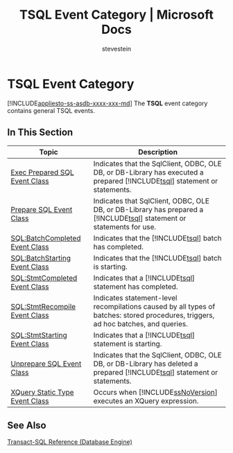 ﻿---
title: "TSQL Event Category | Microsoft Docs"
ms.custom: ""
ms.date: "03/14/2017"
ms.prod: sql
ms.reviewer: ""
ms.suite: "sql"
ms.technology: supportability
ms.tgt_pltfrm: ""
ms.topic: conceptual
helpviewer_keywords: 
  - "SQL Server event classes, TSQL event category"
  - "TSQL event category [SQL Server]"
  - "event classes [SQL Server], TSQL event category"
ms.assetid: 215f8747-64b5-4bf3-9845-d476b10cda3a
caps.latest.revision: 28
author: "stevestein"
ms.author: "sstein"
manager: craigg
monikerRange: "= azuresqldb-current || >= sql-server-2016 || = sqlallproducts-allversions"
---
# TSQL Event Category
[!INCLUDE[appliesto-ss-asdb-xxxx-xxx-md](../../includes/appliesto-ss-asdb-xxxx-xxx-md.md)]
  The **TSQL** event category contains general TSQL events.  
  
## In This Section  
  
|Topic|Description|  
|-----------|-----------------|  
|[Exec Prepared SQL Event Class](../../relational-databases/event-classes/exec-prepared-sql-event-class.md)|Indicates that the SqlClient, ODBC, OLE DB, or DB-Library has executed a prepared [!INCLUDE[tsql](../../includes/tsql-md.md)] statement or statements.|  
|[Prepare SQL Event Class](../../relational-databases/event-classes/prepare-sql-event-class.md)|Indicates that SqlClient, ODBC, OLE DB, or DB-Library has prepared a [!INCLUDE[tsql](../../includes/tsql-md.md)] statement or statements for use.|  
|[SQL:BatchCompleted Event Class](../../relational-databases/event-classes/sql-batchcompleted-event-class.md)|Indicates that the [!INCLUDE[tsql](../../includes/tsql-md.md)] batch has completed.|  
|[SQL:BatchStarting Event Class](../../relational-databases/event-classes/sql-batchstarting-event-class.md)|Indicates that the [!INCLUDE[tsql](../../includes/tsql-md.md)] batch is starting.|  
|[SQL:StmtCompleted Event Class](../../relational-databases/event-classes/sql-stmtcompleted-event-class.md)|Indicates that a [!INCLUDE[tsql](../../includes/tsql-md.md)] statement has completed.|  
|[SQL:StmtRecompile Event Class](../../relational-databases/event-classes/sql-stmtrecompile-event-class.md)|Indicates statement-level recompilations caused by all types of batches: stored procedures, triggers, ad hoc batches, and queries.|  
|[SQL:StmtStarting Event Class](../../relational-databases/event-classes/sql-stmtstarting-event-class.md)|Indicates that a [!INCLUDE[tsql](../../includes/tsql-md.md)] statement is starting.|  
|[Unprepare SQL Event Class](../../relational-databases/event-classes/unprepare-sql-event-class.md)|Indicates that the SqlClient, ODBC, OLE DB, or DB-Library has deleted a prepared [!INCLUDE[tsql](../../includes/tsql-md.md)] statement or statements.|  
|[XQuery Static Type Event Class](../../relational-databases/event-classes/xquery-static-type-event-class.md)|Occurs when [!INCLUDE[ssNoVersion](../../includes/ssnoversion-md.md)] executes an XQuery expression.|  
  
## See Also  
 [Transact-SQL Reference &#40;Database Engine&#41;](../../t-sql/transact-sql-reference-database-engine.md)  
  
  

